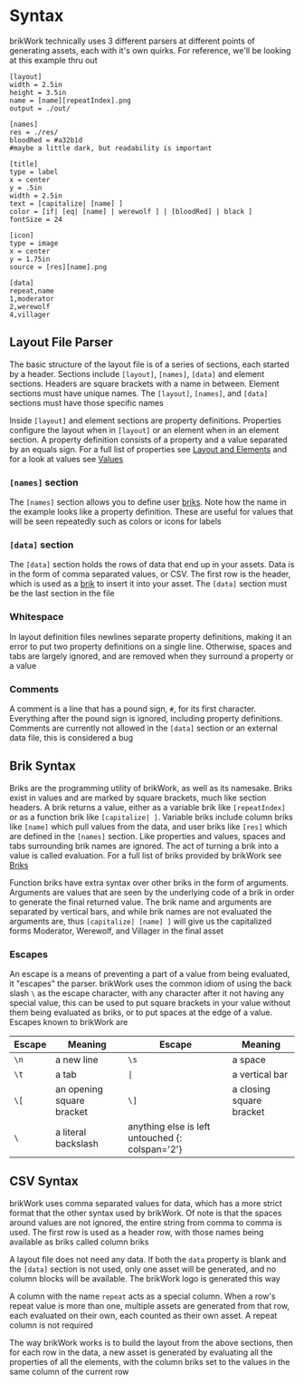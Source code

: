 # Syntax
brikWork technically uses 3 different parsers at different points of generating assets, each with it's own quirks. For reference, we'll be looking at this example thru out

```none
[layout]
width = 2.5in
height = 3.5in
name = [name][repeatIndex].png
output = ./out/

[names]
res = ./res/
bloodRed = #a32b1d
#maybe a little dark, but readability is important

[title]
type = label
x = center
y = .5in
width = 2.5in
text = [capitalize| [name] ]
color = [if| [eq| [name] | werewolf ] | [bloodRed] | black ]
fontSize = 24

[icon]
type = image
x = center
y = 1.75in
source = [res][name].png

[data]
repeat,name
1,moderator
2,werewolf
4,villager
```

## Layout File Parser

The basic structure of the layout file is of a series of sections, each started by a header. Sections include `[layout]`, `[names]`, `[data]` and element sections. Headers are square brackets with a name in between. Element sections must have unique names. The `[layout]`, `[names]`, and `[data]` sections must have those specific names

Inside `[layout]` and element sections are property definitions. Properties configure the layout when in `[layout]` or an element when in an element section. A property definition consists of a property and a value separated by an equals sign. For a full list of properties see [Layout and Elements](../Layout-and-Elements/) and for a look at values see [Values](../Values/)

### `[names]` section

The `[names]` section allows you to define user [briks](#brik-syntax). Note how the name in the example looks like a property definition. These are useful for values that will be seen repeatedly such as colors or icons for labels

### `[data]` section

The `[data]` section holds the rows of data that end up in your assets. Data is in the form of comma separated values, or CSV. The first row is the header, which is used as a [brik](#brik-syntax) to insert it into your asset. The `[data]` section must be the last section in the file

### Whitespace

In layout definition files newlines separate property definitions, making it an error to put two property definitions on a single line. Otherwise, spaces and tabs are largely ignored, and are removed when they surround a property or a value

### Comments

A comment is a line that has a pound sign, `#`, for its first character. Everything after the pound sign is ignored, including property definitions. Comments are currently not allowed in the `[data]` section or an external data file, this is considered a bug

## Brik Syntax

Briks are the programming utility of brikWork, as well as its namesake. Briks exist in values and are marked by square brackets, much like section headers. A brik returns a value, either as a variable brik like `[repeatIndex]` or as a function brik like `[capitalize| ]`. Variable briks include column briks like `[name]` which pull values from the data, and user briks like `[res]` which are defined in the `[names]` section. Like properties and values, spaces and tabs surrounding brik names are ignored. The act of turning a brik into a value is called evaluation. For a full list of briks provided by brikWork see [Briks](../Briks/)

Function briks have extra syntax over other briks in the form of arguments. Arguments are values that are seen by the underlying code of a brik in order to generate the final returned value. The brik name and arguments are separated by vertical bars, and while brik names are not evaluated the arguments are, thus `[capitalize| [name] ]` will give us the capitalized forms Moderator, Werewolf, and Villager in the final asset

### Escapes

An escape is a means of preventing a part of a value from being evaluated, it "escapes" the parser. brikWork uses the common idiom of using the back slash `\` as the escape character, with any character after it not having any special value, this can be used to put square brackets in your value without them being evaluated as briks, or to put spaces at the edge of a value. Escapes known to brikWork are



Escape | Meaning | Escape | Meaning
------ | ------- | ------ | -------
`\n` | a new line | `\s` | a space
`\t` | a tab | `\|` | a vertical bar
`\[` | an opening square bracket | `\]` | a closing square bracket
`\` | a literal backslash | anything else is left untouched {: colspan='2'}

## CSV Syntax

brikWork uses comma separated values for data, which has a more strict format that the other syntax used by brikWork. Of note is that the spaces around values are not ignored, the entire string from comma to comma is used. The first row is used as a header row, with those names being available as briks called column briks

A layout file does not need any data. If both the `data` property is blank and the `[data]` section is not used, only one asset will be generated, and no column blocks will be available. The brikWork logo is generated this way

A column with the name `repeat` acts as a special column. When a row's repeat value is more than one, multiple assets are generated from that row, each evaluated on their own, each counted as their own asset. A repeat column is not required

The way brikWork works is to build the layout from the above sections, then for each row in the data, a new asset is generated by evaluating all the properties of all the elements, with the column briks set to the values in the same column of the current row
